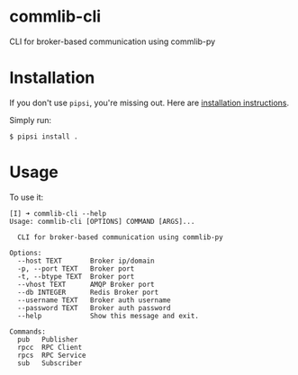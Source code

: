 # commlib-cli

CLI for broker-based communication using commlib-py


# Installation

If you don't use `pipsi`, you're missing out.
Here are [installation instructions](https://github.com/mitsuhiko/pipsi#readme).

Simply run:

    $ pipsi install .


# Usage

To use it:

```
[I] ➜ commlib-cli --help
Usage: commlib-cli [OPTIONS] COMMAND [ARGS]...

  CLI for broker-based communication using commlib-py

Options:
  --host TEXT       Broker ip/domain
  -p, --port TEXT   Broker port
  -t, --btype TEXT  Broker port
  --vhost TEXT      AMQP Broker port
  --db INTEGER      Redis Broker port
  --username TEXT   Broker auth username
  --password TEXT   Broker auth password
  --help            Show this message and exit.

Commands:
  pub   Publisher
  rpcc  RPC Client
  rpcs  RPC Service
  sub   Subscriber

```
